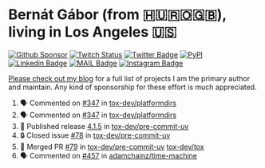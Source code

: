 # Bernát Gábor (from 🇭🇺🇷🇴🇬🇧), living in Los Angeles 🇺🇸

[![Github Sponsor](https://img.shields.io/static/v1?label=Sponsor&message=%E2%9D%A4&logo=GitHub&link=https://github.com/sponsors/gaborbernat&style=flat-square)](https://github.com/sponsors/gaborbernat)
[![Twitch Status](https://img.shields.io/twitch/status/gaborbernat?style=flat-square)](https://www.twitch.tv/gaborbernat)
[![Twitter Badge](https://img.shields.io/badge/-@gjbernat-1ca0f1?style=flat-square&labelColor=1ca0f1&logo=twitter&logoColor=white&link=https://twitter.com/gjbernat)](https://twitter.com/gjbernat)
[![PyPI](https://img.shields.io/badge/-gaborbernat-0073b7?style=flat-square&logo=Python&logoColor=white&link=https://pypi.org/user/gaborbernat/)](https://pypi.org/user/gaborbernat/)
[![Linkedin Badge](https://img.shields.io/badge/-gaborbernat-blue?style=flat-square&logo=Linkedin&logoColor=white&link=https://www.linkedin.com/in/gaborbernat/)](https://www.linkedin.com/in/gaborbernat/)
[![MAIL Badge](https://img.shields.io/badge/-gaborjbernat@gmail.com-c14438?style=flat-square&logo=Gmail&logoColor=white&link=mailto:gaborjbernat@gmail.com)](mailto:gaborjbernat@gmail.com)
[![Instagram Badge](https://img.shields.io/badge/-@gabor__bernat-845EC2?style=flat-square&labelColor=white&logo=Instagram&link=https://instagram.com/gabor_bernat/)](https://instagram.com/gabor_bernat)

[Please check out my blog](https://bernat.tech/about/) for a full list of projects I am the primary author and maintain.
Any kind of sponsorship for these effort is much appreciated.

<!--START_SECTION:activity-->

1. 🗣 Commented on [#347](https://github.com/tox-dev/platformdirs/issues/347#issuecomment-3228577527) in [tox-dev/platformdirs](https://github.com/tox-dev/platformdirs)
2. 🗣 Commented on [#347](https://github.com/tox-dev/platformdirs/issues/347#issuecomment-3228519609) in [tox-dev/platformdirs](https://github.com/tox-dev/platformdirs)
3. 🚀 Published release [4.1.5](https://github.com/tox-dev/pre-commit-uv/releases/tag/4.1.5) in [tox-dev/pre-commit-uv](https://github.com/tox-dev/pre-commit-uv)
4. 🔒 Closed issue [#78](https://github.com/tox-dev/pre-commit-uv/issues/78) in [tox-dev/pre-commit-uv](https://github.com/tox-dev/pre-commit-uv)
5. 🎉 Merged PR [#79](https://github.com/tox-dev/pre-commit-uv/pull/79) in [tox-dev/pre-commit-uv](https://github.com/tox-dev/pre-commit-uv)
   [tox-dev/tox](https://github.com/tox-dev/tox)
5. 🗣 Commented on [#457](https://github.com/adamchainz/time-machine/pull/457#issuecomment-2197730644) in
[adamchainz/time-machine](https://github.com/adamchainz/time-machine)
<!--END_SECTION:activity-->
